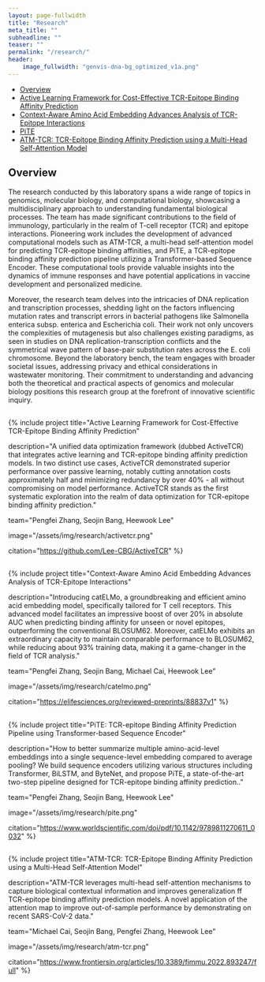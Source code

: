 ```yaml
---
layout: page-fullwidth
title: "Research"
meta_title: ""
subheadline: ""
teaser: ""
permalink: "/research/"
header:
    image_fullwidth: "genvis-dna-bg_optimized_v1a.png"
---
```


<div data-magellan-expedition="fixed">
  <ul class="sub-nav">
    <li data-magellan-arrival="Overview"><a href="#Overview">Overview</a></li>
    <li data-magellan-arrival="Active_Learning_Framework"><a href="#Active_Learning_Framework">Active Learning Framework for Cost-Effective TCR-Epitope Binding Affinity Prediction</a></li>
    <li data-magellan-arrival="Context_Aware_Amino"><a href="#Context_Aware_Amino">Context-Aware Amino Acid Embedding Advances Analysis of TCR-Epitope Interactions</a></li>
    <li data-magellan-arrival="pite"><a href="#pite">PiTE</a></li>
    <li data-magellan-arrival="ATM_TCR"><a href="#ATM_TCR">ATM-TCR: TCR-Epitope Binding Affinity Prediction using a Multi-Head Self-Attention Model</a></li>
  </ul>
</div>

<h2 data-magellan-destination="Overview">Overview</h2>
<a name="Overview"></a>

The research conducted by this laboratory spans a wide range of topics in genomics, molecular biology, and computational biology, showcasing a multidisciplinary approach to understanding fundamental biological processes. The team has made significant contributions to the field of immunology, particularly in the realm of T-cell receptor (TCR) and epitope interactions. Pioneering work includes the development of advanced computational models such as ATM-TCR, a multi-head self-attention model for predicting TCR-epitope binding affinities, and PiTE, a TCR-epitope binding affinity prediction pipeline utilizing a Transformer-based Sequence Encoder. These computational tools provide valuable insights into the dynamics of immune responses and have potential applications in vaccine development and personalized medicine.

Moreover, the research team delves into the intricacies of DNA replication and transcription processes, shedding light on the factors influencing mutation rates and transcript errors in bacterial pathogens like Salmonella enterica subsp. enterica and Escherichia coli. Their work not only uncovers the complexities of mutagenesis but also challenges existing paradigms, as seen in studies on DNA replication-transcription conflicts and the symmetrical wave pattern of base-pair substitution rates across the E. coli chromosome. Beyond the laboratory bench, the team engages with broader societal issues, addressing privacy and ethical considerations in wastewater monitoring. Their commitment to understanding and advancing both the theoretical and practical aspects of genomics and molecular biology positions this research group at the forefront of innovative scientific inquiry.

<h2 data-magellan-destination="Active_Learning_Framework"></h2>
<a name="Active_Learning_Framework"></a>

{% include project
  title="Active Learning Framework for Cost-Effective TCR-Epitope Binding Affinity Prediction"

  description="A unified data optimization framework (dubbed ActiveTCR) that integrates active learning and TCR-epitope binding affinity prediction models. In two distinct use cases, ActiveTCR demonstrated superior performance over passive learning, notably cutting annotation costs approximately half and minimizing redundancy by over 40% - all without compromising on model performance. ActiveTCR stands as the first systematic exploration into the realm of data optimization for TCR-epitope binding affinity prediction."

  team="Pengfei Zhang, Seojin Bang, Heewook Lee"

  image="/assets/img/research/activetcr.png"

  citation="https://github.com/Lee-CBG/ActiveTCR"
%}

<h2 data-magellan-destination="Context_Aware_Amino"></h2>
<a name="Context_Aware_Amino"></a>

{% include project
  title="Context-Aware Amino Acid Embedding Advances Analysis of TCR-Epitope Interactions"

  description="Introducing catELMo, a groundbreaking and efficient amino acid embedding model, specifically tailored for T cell receptors. This advanced model facilitates an impressive boost of over 20% in absolute AUC when predicting binding affinity for unseen or novel epitopes, outperforming the conventional BLOSUM62. Moreover, catELMo exhibits an extraordinary capacity to maintain comparable performance to BLOSUM62, while reducing about 93% training data, making it a game-changer in the field of TCR analysis."

  team="Pengfei Zhang, Seojin Bang, Michael Cai, Heewook Lee"

  image="/assets/img/research/catelmo.png"

  citation="https://elifesciences.org/reviewed-preprints/88837v1"
%}

<h2 data-magellan-destination="pite"></h2>
<a name="pite"></a>

{% include project
  title="PiTE: TCR-epitope Binding Affinity Prediction Pipeline using Transformer-based Sequence Encoder"

  description="How to better summarize multiple amino-acid-level embeddings into a single sequence-level embedding compared to average pooling? We build sequence encoders utilizing various structures including Transformer, BiLSTM, and ByteNet, and propose PiTE, a state-of-the-art two-step pipeline designed for TCR-epitope binding affinity prediction.."

  team="Pengfei Zhang, Seojin Bang, Heewook Lee"

  image="/assets/img/research/pite.png"

  citation="https://www.worldscientific.com/doi/pdf/10.1142/9789811270611_0032"
%}

<h2 data-magellan-destination="ATM_TCR"></h2>
<a name="ATM_TCR"></a>

{% include project
  title="ATM-TCR: TCR-Epitope Binding Affinity Prediction using a Multi-Head Self-Attention Model"

  description="ATM-TCR leverages multi-head self-attention mechanisms to capture biological contextual information and improves generalization ff TCR-epitope binding affinity prediction models. A novel application of the attention map to improve out-of-sample performance by demonstrating on recent SARS-CoV-2 data."

  team="Michael Cai, Seojin Bang, Pengfei Zhang, Heewook Lee"

  image="/assets/img/research/atm-tcr.png"

  citation="https://www.frontiersin.org/articles/10.3389/fimmu.2022.893247/full"
%}
<!-- <h2 data-magellan-destination="Liver_cancer_genomics">Liver cancer genomics</h2>
<a name="Liver_cancer_genomics"></a>


{% include project
  title="A genomic case study of mixed fibrolamellar hepatocellular carcinoma"

  description="We reported the first comprehensive genomic analysis of a case of Mixed fibrolamellar hepatocellular carcinoma (mFL-HCC). No common HCC-associated mutations were identified. The very low mutation rate of this case, large number of mostly single-copy, long-range copy number variants, and high expression of ERBB2 were more consistent with previous reports of pure FL-HCC than conventional HCC. In particular, the DNAJB1:PRKACA fusion transcript specifically associated with pure FL-HCC was detected at very high expression levels. Subsequent analysis revealed the presence of this fusion in all primary and metastatic samples, including those with mixed or conventional HCC pathology. A second case of mFL-HCC confirmed our finding that the fusion was detectable in conventional components. An expanded screen identified a third case of fusion-positive HCC, which upon review, also had both conventional and fibrolamellar features. This screen confirmed the absence of the fusion in all conventional HCC and adjacent non-tumor liver samples. These results indicate that mFL-HCC is similar to pure FL-HCC at the genomic level and the DNAJB1:PRKACA fusion can be used as a diagnostic tool for both pure and mFL-HCC."

  team="Obi Griffith, Malachi Griffith, Kilannin Krysiak, Avinash Ramu, Zachary Skidmore, Jason Kunisaki"

  image="/assets/img/research/HCC32_combined.png"

  citation="Griffith, Griffith, Krysiak et al. 2016. Annals of Oncology. 27(6):1148-54."

  pmid="27029710"
%}

<h2 data-magellan-destination="Lung_cancer_genomics">Lung cancer genomics</h2>
<a name="Lung_cancer_genomics"></a>

{% include project
  title="Recurrent WNT Pathway Alterations are Frequent in Relapsed Small Cell Lung Cancer"

  description="Nearly all patients with small cell lung cancer (SCLC) eventually relapse with chemotherapy-resistant disease. The molecular mechanisms driving chemotherapy resistance in SCLC remain to be characterized. We performed whole-exome sequencing of paired SCLC tumor samples procured at diagnosis (treatment-naive samples) and relapse (relapse samples) from 12 patients, along with unpaired relapse samples obtained from 18 additional patients. We observed multiple somatic copy number alterations, including gains in ABCC1, and deletions in MYCL, MSH2, and MSH6 among relapse samples. Relapse samples also showed recurrent mutations in regulators of WNT signaling, such as CHD8 and APC. Analysis of RNA-sequencing data suggested enrichment for “ASCL1-low” expression subtype and WNT activation in relapse samples. Activation of WNT signaling in chemotherapy-sensitive human SCLC cell lines through APC knockdown induced chemotherapy resistance. Additionally, in vitro-derived chemotherapy-resistant cell lines demonstrated increased WNT activity. Our results support a role for WNT signaling activation as a mechanism of chemotherapy resistance in relapsed SCLC."

  team="Alex Wagner, Zach Skidmore, Kilannin Krysiak, Avinash Ramu, Lee Trani, Jason Kunisaki, Nick Spies"

  image="/assets/img/research/SCLC_figure_1b.png"

  citation="Wagner, Devarakonda, et al. Recurrent WNT pathway alterations are frequent in relapsed small cell lung cancer. Nat Commun. 2018 Sep 17;9(1):3787."
  
  pmid="30224629"

%}

<h2 data-magellan-destination="Lymphoma_genomics">Lymphoma genomics</h2>
<a name="Lymphoma_genomics"></a>

{% include project
  title="Recurrent somatic mutations affecting B-cell receptor signaling pathway genes in follicular lymphoma"

  description="Follicular lymphoma (FL) is the most common form of indolent non-Hodgkin lymphoma, yet it remains only partially characterized at the genomic level. To improve our understanding of the genetic underpinnings of this incurable and clinically heterogeneous disease, whole-exome sequencing was performed on tumor/normal pairs from a discovery cohort of 24 patients with FL. Using these data and mutations identified in other B-cell malignancies, 1716 genes were sequenced in 113 FL tumor samples from 105 primarily treatment-naive individuals. We identified 39 genes that were mutated significantly above background mutation rates. CREBBP mutations were associated with inferior PFS. In contrast, mutations in previously unreported HVCN1, a voltage-gated proton channel-encoding gene and B-cell receptor signaling modulator, were associated with improved PFS. In total, 47 (44.8%) patients harbor mutations in the interconnected B-cell receptor (BCR) and CXCR4 signaling pathways. Histone gene mutations were more frequent than previously reported (identified in 43.8% of patients) and often co-occurred (17.1% of patients). A novel, recurrent hotspot was identified at a posttranslationally modified residue in the histone H2B family. This study expands the number of mutated genes described in several known signaling pathways and complexes involved in lymphoma pathogenesis (BCR, Notch, SWitch/sucrose nonfermentable (SWI/SNF), vacuolar ATPases) and identified novel recurrent mutations (EGR1/2, POU2AF1, BTK, ZNF608, HVCN1) that require further investigation in the context of FL biology, prognosis, and treatment."

  team="Kilannin Krysiak, Felicia Gomez, Matthew Matlock, Lee Trani, Malachi Griffith, Obi Griffith"

  image="/assets/img/research/FL_Histone_CoOccurence.png"

  citation="Krysiak et al. 2017. Recurrent somatic mutations affecting B-cell receptor signaling pathway genes in follicular lymphoma. Blood. 129(4):473-483."

  pmid="28064239"
%}

<h2 data-magellan-destination="Head_and_neck_cancer_genomics">Head and neck cancer genomics</h2>
<a name="Head_and_neck_cancer_genomics"></a>

{% include project
  title="Oral cavity squamous cell carcinoma xenografts"

  description="Comprehensive genomic analysis was performed on patient derived xenografts for oral squamous cell carcinomas (OSCC). We found PDX samples were largely correlative with the primary tumors from which they were derived. PDX models were able to retain the heterogeneous mutational landscape and clonal architecture of tumors. Somatic differences between the PDX and corresponding OSCC primary samples consisted primarily of low-frequency mutations, making these xenografts ideal models for exploring OSCC tumor biology."

  team="Katie Campbell, Zachary Skidmore, Erica Barnell, Malachi Griffith, Obi Griffith"

  image="/assets/img/research/oscc_pdx_graphical_abstract.png"

  citation="Campbell, Lin T, Zolkind P, et al. Oral Cavity Squamous Cell Carcinoma Xenografts Retain Complex Genotypes and Intertumor Molecular Heterogeneity. Cell Rep. 2018 Aug 21;24(8):2167-2178."

  pmid="30134176"

%}


<h2 data-magellan-destination="Immunogenomics">Immunogenomics</h2>
<a name="Immunogenomics"></a>

{% include project
  title="Neoantigen characterization and personalized cancer vaccine design"

  description="In support of several clinical trials we are creating and applying new immunogenomics tools to help predict response to checkpoint blockade inhibition therapies and design personalized cancer vaccines."

  team="Jasreet Hundal, Katie Campbell, Yang-Yang Feng, Connor Liu, Joshua McMichael, Susanna Kiwala, Obi Griffith, Malachi Griffith"

  image="/assets/img/research/immunogenomics.png"

  citation="Hundal et al. Genome Med. 2016 Jan 29;8(1):11."

  pmid="26825632"
%}

<h2 data-magellan-destination="Personalized_neoantigen_vaccine_clinical_trials">Personalized neoantigen vaccine clinical trials</h2>
<a name="Personalized_neoantigen_vaccine_clinical_trials"></a>

[//]: # (Note that this section is not formatted the same as other projects above and below)

As part of our interest in precision medicine and cancer genomics, we have been and are currently involved with several clinical trials at Washington University School of Medicine in which personalized cancer vaccines were designed using patient-specific neoantigens. All of the following trials are underway.  All involve personalized cancer vaccines either alone or in combination with other therapies (most commonly checkpoint blockade therapy).  Total estimated enrollment of all trials is: 232 patients.  The majority of these are in the future, as most trials are just getting underway now.

#### Kidney Cancer (Renal Cell Carcinoma)

PolyImmune {Durvalumab (MEDI4736) and Tremelimumab} & Vaccine Orchestrated Treatment for Patients With Advanced/Metastatic Renal Cell Carcinoma [(NCT03598816)](https://clinicaltrials.gov/ct2/show/NCT03598816)

#### Lung Cancer

A Personal Cancer Vaccine (NEO-PV-01) With Pembrolizumab and Chemotherapy for Patients With Lung Cancer [(NCT03380871)](https://clinicaltrials.gov/ct2/show/NCT03380871)

Personalized Neoantigen Vaccine in Combination With Durvalumab (MEDI4736) in Extensive Stage Small Cell Lung Cancer [(NCT04397003)](https://clinicaltrials.gov/ct2/show/NCT04397003)

#### Brain Cancer

Neoantigen-based Personalized Vaccine Combined With Immune Checkpoint Blockade Therapy in Patients With Newly Diagnosed, Unmethylated Glioblastoma [(NCT03422094)](https://clinicaltrials.gov/ct2/show/NCT03422094)

Neoantigen-based Personalized DNA Vaccine in Patients With Newly Diagnosed, Unmethylated Glioblastoma [(NCT04015700)](https://clinicaltrials.gov/ct2/show/NCT04015700)

Neoepitope-based Personalized DNA Vaccine Approach in Pediatric Patients With Recurrent Brain Tumors [(NCT03988283)](https://clinicaltrials.gov/ct2/show/NCT03988283)

#### Breast Cancer

Neoantigen DNA Vaccine Alone vs. Neoantigen DNA Vaccine Plus Durvalumab in Triple Negative Breast Cancer Patients Following Standard of Care Therapy [(NCT03199040)](https://clinicaltrials.gov/ct2/show/NCT03988283)

Safety and Immunogenicity of a Personalized Polyepitope DNA Vaccine Strategy in Breast Cancer Patients With Persistent Triple-Negative Disease Following Neoadjuvant Chemotherapy [(NCT02348320)](https://clinicaltrials.gov/ct2/show/NCT02348320)

#### Follicular Lymphoma

Personalized Tumor Vaccine Strategy and PD-1 Blockade in Patients With Follicular Lymphoma [(NCT03121677)](https://clinicaltrials.gov/ct2/show/NCT03121677)

#### Prostate Cancer

Neoantigen DNA Vaccine in Combination With Nivolumab/Ipilimumab and PROSTVAC in Metastatic Hormone-Sensitive Prostate Cancer [(NCT03532217)](https://clinicaltrials.gov/ct2/show/NCT03532217)

#### Pancreatic Cancer

Neoantigen DNA Vaccine in Pancreatic Cancer Patients Following Surgical Resection and Adjuvant Chemotherapy [(NCT03122106)](https://clinicaltrials.gov/ct2/show/NCT03122106)

Neoantigen Peptide Vaccine Strategy in Pancreatic Cancer Patients Following Surgical Resection and Adjuvant Chemotherapy [(NCT03956056)](https://clinicaltrials.gov/ct2/show/NCT03956056)

Neoantigen Vaccines in Pancreatic Cancer in the Window Prior to Surgery [(NCT05111353)](https://clinicaltrials.gov/ct2/show/NCT05111353)

#### Melanoma (collaboration with UPenn/PICI)

Dendritic Cell Vaccination in Patients With Advanced Melanoma [(NCT03092453)](https://clinicaltrials.gov/ct2/show/NCT03092453)

#### Colorectal Cancer (collab with UPenn/PICI)

DC Vaccine in Colorectal Cancer [(NCT03730948)](https://clinicaltrials.gov/ct2/show/NCT03730948)

<h2 data-magellan-destination="Targeted_therapy_clinical_trials">Targeted therapy clinical trials</h2>
<a name="Targeted_therapy_clinical_trials"></a>

[//]: # (Note that this section is not formatted the same as other projects above and below)

#### Breast Cancer

A Phase I Trial of BKM120 (Buparlisib) in Combination with Fulvestrant in Postmenopausal Women with Estrogen Receptor-Positive Metastatic Breast Cancer [(NCT01339442)](https://clinicaltrials.gov/ct2/show/NCT01339442) PMID: [26563128](https://pubmed.ncbi.nlm.nih.gov/26563128/)

NeoPalAna: Neoadjuvant Palbociclib, a Cyclin-Dependent Kinase 4/6 Inhibitor, and Anastrozole for Clinical Stage 2 or 3 Estrogen Receptor-Positive Breast Cancer [(NCT01723774)](https://clinicaltrials.gov/ct2/show/NCT01723774) PMID: [28270497](https://pubmed.ncbi.nlm.nih.gov/28270497/)

A Phase II Trial of Neoadjuvant MK-2206, an AKT Inhibitor, with Anastrozole in Clinical Stage II or III PIK3CA-Mutant ER-Positive and HER2-Negative Breast Cancer [(NCT01776008)](https://clinicaltrials.gov/ct2/show/NCT01776008) PMID: [28874413](https://pubmed.ncbi.nlm.nih.gov/28874413/)

Immunogenomic profiling and pathological response results from a clinical trial of docetaxel and carboplatin in triple-negative breast cancer [(NCT02124902)](https://clinicaltrials.gov/ct2/show/NCT02124902) & [(NCT02547987)](https://clinicaltrials.gov/ct2/show/NCT02547987) PMID: [34173924](https://pubmed.ncbi.nlm.nih.gov/34173924/)

Personalized ctDNA micro-panels can monitor and predict clinical outcomes for patients with triple-negative breast cancer [(NCT02124902)](https://clinicaltrials.gov/ct2/show/NCT02124902) PMID: [36273232](https://pubmed.ncbi.nlm.nih.gov/36273232/)

Genomic characterization of HER2-positive breast cancer and response to neoadjuvant trastuzumab and chemotherapy-results from the ACOSOG Z1041 (Alliance) trial. [(NCT00513292)](https://clinicaltrials.gov/ct2/show/NCT00513292) PMID: [28453704](https://pubmed.ncbi.nlm.nih.gov/28453704/)

A phase 1 trial of BKM120 (Buparlisib) in combination with fulvestrant in postmenopausal women with estrogen receptor positive metastatic breast cancer [(NCT01339442)](https://clinicaltrials.gov/ct2/show/NCT01339442) PMID: [26563128](https://pubmed.ncbi.nlm.nih.gov/26563128/)

#### Lymphoma

Phase I Trial of N-803, an IL15 Receptor Agonist, with Rituximab in Patients with Indolent Non-Hodgkin Lymphoma [(NCT02384954)](https://clinicaltrials.gov/ct2/show/NCT02384954) PMID: [33832946](https://pubmed.ncbi.nlm.nih.gov/33832946/)

Phase 1/dose expansion trial of brentuximab vedotin and lenalidomide in relapsed or refractory diffuse large B-cell lymphoma [(NCT02086604)](https://clinicaltrials.gov/ct2/show/NCT02086604) PMID: [34780623](https://pubmed.ncbi.nlm.nih.gov/34780623/)

Single-Agent Ibrutinib in Relapsed or Refractory Follicular Lymphoma: A Phase 2 Consortium Trial [(NCT01849263)](https://clinicaltrials.gov/ct2/show/NCT01849263) PMID: [29074501](https://pubmed.ncbi.nlm.nih.gov/29074501;/)

#### Head and Neck Cancer

Neoadjuvant and Adjuvant Pembrolizumab in Resectable Locally Advanced, Human Papillomavirus-Unrelated Head and Neck Cancer: A Multicenter, Phase 2 Trial [(NCT02086604)](https://clinicaltrials.gov/ct2/show/NCT02086604) PMID: [34780623](https://pubmed.ncbi.nlm.nih.gov/34780623/)

<h2 data-magellan-destination="Variant_interpretation">Variant interpretation</h2>
<a name="Variant_interpretation"></a>

{% include project
  title="CIViC: a community knowledgebase for expert crowdsourcing the clinical interpretation of variants in cancer"

  description="CIViC is an expert-crowdsourced knowledgebase for Clinical Interpretation of Variants in Cancer describing the therapeutic, prognostic, diagnostic and predisposing relevance of inherited and somatic variants of all types. CIViC is committed to open-source code, open-access content, public application programming interfaces (APIs) and provenance of supporting evidence to allow for the transparent creation of current and accurate variant interpretations for use in cancer precision medicine."

  team="Malachi Griffith, Nicholas Spies, Kilannin Krysiak, Josh McMichael, Adam Coffman, Arpad Danos, Benjamin Ainscough, Cody Ramirez, Lynzey Kujan, Erica Barnell, Alex Wagner, Zachary Skidmore, Connor Liu, Rachel Bilski, Robert Lesurf, Yang Yang Feng, Lee Trani, Matt Matlock, Avinash Ramu, Katie Campbell, Greg Spies, Aaron Graubert, Jason Walker, Obi Griffith"

  image="/assets/img/research/GP-127_CIViC_simplified-overview_v2d.png"

  citation="Griffith, Spies, Krysiak et al. 2017. Nature Genetics. 49(2):170–174."

  pmid="28138153"

%}

<h2 data-magellan-destination="Precision_medicine">Precision medicine</h2>
<a name="Precision_medicine"></a>

{% include project
  title="Genome analysis of relapsed adult ALL case reveals personalized therapeutic strategy"

  description="Extensive genomic analyses were performed in an adult with post-allo relapsed B-ALL. Mutations were found in EP300, NF1, IKZF1, SETD2, RB1, PAX5, NF1, ETV6, and ZNF384. Transcriptome analysis identified aberrant overexpression of the FLT3 gene. Treatment with the FLT3 inhibitor sunitinib induced a rapid clinical and molecular response. This study demonstrates a powerful proof-of-principle that comprehensive genomic studies can sometimes reveal unexpected clinically actionable therapeutic targets."

  team="Malachi Griffith, Obi Griffith, Kilannin Krysiak, Zachary Skidmore, Avinash Ramu, Alex Wagner, Katie Campbell, Robert Lesurf, Jasreet Hundal, Nicholas Spies, Benjamin Ainscough, Jason Walker"

  image="/assets/img/research/ALL1_GraphicalAbstract_neutral.png"
  citation="Griffith et al. 2016. Experimental Hematology. 44(7):603-13."

  pmid="27181063"
%}

{% include project
  title="Optimizing Cancer Genome Sequencing and Analysis"

  description="Tumors are typically sequenced to depths of 75-100x (exome) or 30-50x (whole genome). We demonstrated that current sequencing paradigms are inadequate for tumors that are impure, aneuploid or clonally heterogeneous. To reassess optimal sequencing strategies, we performed ultra-deep (up to ~312x) whole genome sequencing (WGS) and exome capture (up to ~433x) of a primary acute myeloid leukemia, its subsequent relapse, and a matched normal skin sample. We tested multiple alignment and variant calling algorithms and validated ~200,000 putative SNVs by sequencing them to depths of ~1,000x. Additional targeted sequencing provided over 10,000× coverage and ddPCR assays provided up to ~250,000x sampling of selected sites. We evaluated the effects of different library generation approaches, depth of sequencing, and analysis strategies on the ability to effectively characterize a complex tumor. This dataset, representing the most comprehensively sequenced tumor described to date, serves as an invaluable community resource."

  team="Malachi Griffith, Obi Griffith, Kilannin Krysiak, Zach Skidmore, Avinash Ramu, Jason Walker, Lee Trani"

  image="/assets/img/research/AML31_Slider_Image.png"  
  citation="Griffith, Miller et al. 2015. Cell Systems. 1(3):210-223."

  pmid="26645048"
%} -->

